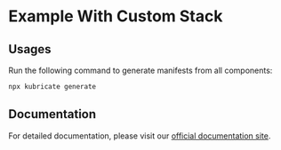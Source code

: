 # Example With Custom Stack

## Usages

Run the following command to generate manifests from all components:

```bash
npx kubricate generate
```

## Documentation

For detailed documentation, please visit our [official documentation site](https://kubricate.thaitype.dev).